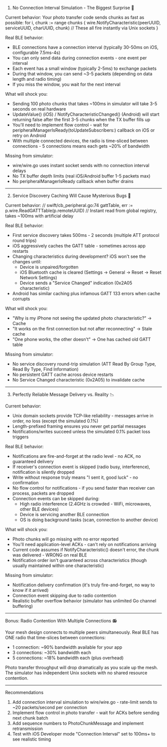 1. No Connection Interval Simulation - The Biggest Surprise 🚨

  Current behavior:
  Your photo transfer code sends chunks as fast as possible:
  for i, chunk := range chunks {
      wire.NotifyCharacteristic(peerUUID, serviceUUID, charUUID, chunk)
      // These all fire instantly via Unix sockets
  }

  Real BLE behavior:
  - BLE connections have a connection interval (typically 30-50ms on iOS, configurable 7.5ms-4s)
  - You can only send data during connection events - one event per interval
  - Each event has a small window (typically 2-5ms) to exchange packets
  - During that window, you can send ~3-5 packets (depending on data length and radio timing)
  - If you miss the window, you wait for the next interval

  What will shock you:
  - Sending 100 photo chunks that takes ~100ms in simulator will take 3-5 seconds on real hardware
  - UpdateValue() (iOS) / NotifyCharacteristicChanged() (Android) will start returning false after
  the first 3-5 chunks when the TX buffer fills up
  - You'll need to implement flow control - wait for peripheralManagerIsReady(toUpdateSubscribers:)
  callback on iOS or retry on Android
  - With multiple connected devices, the radio is time-sliced between connections - 5 connections
  means each gets ~20% of bandwidth

  Missing from simulator:
  - wire/wire.go uses instant socket sends with no connection interval delays
  - No TX buffer depth limits (real iOS/Android buffer 1-5 packets max)
  - No peripheralManagerIsReady callback when buffer drains

  ---
  2. Service Discovery Caching Will Cause Mysterious Bugs 🐛

  Current behavior:
  // swift/cb_peripheral.go:74
  gattTable, err := p.wire.ReadGATTTable(p.remoteUUID)
  // Instant read from global registry, takes ~100ms with artificial delay

  Real BLE behavior:
  - First service discovery takes 500ms - 2 seconds (multiple ATT protocol round trips)
  - iOS aggressively caches the GATT table - sometimes across app restarts
  - Changing characteristics during development? iOS won't see the changes until:
    - Device is unpaired/forgotten
    - iOS Bluetooth cache is cleared (Settings → General → Reset → Reset Network Settings)
    - Device sends a "Service Changed" indication (0x2A05 characteristic)
  - Android has similar caching plus infamous GATT 133 errors when cache corrupts

  What will shock you:
  - "Why is my iPhone not seeing the updated photo characteristic?" → Cache
  - "It works on the first connection but not after reconnecting" → Stale cache
  - "One phone works, the other doesn't" → One has cached old GATT table

  Missing from simulator:
  - No service discovery round-trip simulation (ATT Read By Group Type, Read By Type, Find
  Information)
  - No persistent GATT cache across device restarts
  - No Service Changed characteristic (0x2A05) to invalidate cache

  ---
  3. Perfectly Reliable Message Delivery vs. Reality 📉

  Current behavior:
  - Unix domain sockets provide TCP-like reliability - messages arrive in order, no loss (except the
   simulated 0.1%)
  - Length-prefixed framing ensures you never get partial messages
  - Notifications/writes succeed unless the simulated 0.1% packet loss triggers

  Real BLE behavior:
  - Notifications are fire-and-forget at the radio level - no ACK, no guaranteed delivery
  - If receiver's connection event is skipped (radio busy, interference), notification is silently 
  dropped
  - Write without response truly means "I sent it, good luck" - no confirmation
  - No flow control for notifications - if you send faster than receiver can process, packets are
  dropped
  - Connection events can be skipped during:
    - High radio interference (2.4GHz is crowded - WiFi, microwaves, other BLE devices)
    - Device is servicing another BLE connection
    - OS is doing background tasks (scan, connection to another device)

  What will shock you:
  - Photo chunks will go missing with no error reported
  - You'll need application-level ACKs - can't rely on notifications arriving
  - Current code assumes if NotifyCharacteristic() doesn't error, the chunk was delivered - WRONG on
   real BLE
  - Notification order isn't guaranteed across characteristics (though usually maintained within one
   characteristic)

  Missing from simulator:
  - Notification delivery confirmation (it's truly fire-and-forget, no way to know if it arrived)
  - Connection event skipping due to radio contention
  - Realistic buffer overflow behavior (simulator has unlimited Go channel buffering)

  ---
  Bonus: Radio Contention With Multiple Connections 📻

  Your mesh design connects to multiple peers simultaneously. Real BLE has ONE radio that
  time-slices between connections:

  - 1 connection: ~90% bandwidth available for your app
  - 3 connections: ~30% bandwidth each
  - 5 connections: ~18% bandwidth each (plus overhead)

  Photo transfer throughput will drop dramatically as you scale up the mesh. The simulator has
  independent Unix sockets with no shared resource contention.

  ---
  Recommendations

  1. Add connection interval simulation to wire/wire.go - rate-limit sends to ~20 packets/second per
   connection
  2. Implement flow control in photo transfer - wait for ACKs before sending next chunk batch
  3. Add sequence numbers to PhotoChunkMessage and implement retransmission
  4. Test with iOS Developer mode "Connection Interval" set to 100ms+ to see realistic timing
